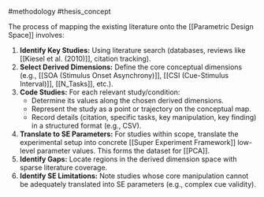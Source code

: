 #methodology #thesis_concept

The process of mapping the existing literature onto the [[Parametric Design Space]] involves:

1. **Identify Key Studies:** Using literature search (databases, reviews like [[Kiesel et al. (2010)]], citation tracking).
2. **Select Derived Dimensions:** Define the core conceptual dimensions (e.g., [[SOA (Stimulus Onset Asynchrony)]], [[CSI (Cue-Stimulus Interval)]], [[N_Tasks]], etc.).
3. **Code Studies:** For each relevant study/condition:
    - Determine its values along the chosen derived dimensions.
    - Represent the study as a point or trajectory on the conceptual map.
    - Record details (citation, specific tasks, key manipulation, key finding) in a structured format (e.g., CSV).
4. **Translate to SE Parameters:** For studies within scope, translate the experimental setup into concrete [[Super Experiment Framework]] low-level parameter values. This forms the dataset for [[PCA]].
5. **Identify Gaps:** Locate regions in the derived dimension space with sparse literature coverage.
6. **Identify SE Limitations:** Note studies whose core manipulation cannot be adequately translated into SE parameters (e.g., complex cue validity).